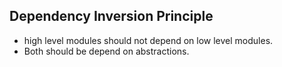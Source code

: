 ## Dependency Inversion Principle
- high level modules should not depend on low level modules.
- Both should be depend on abstractions.
